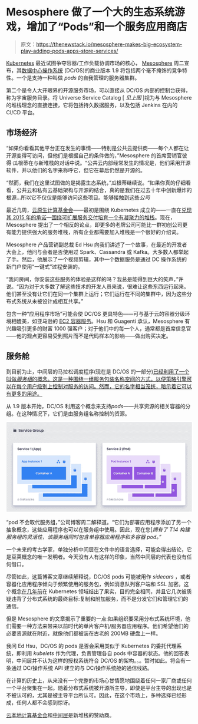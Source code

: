 # Mesosphere 做了一个大的生态系统游戏，增加了“Pods”和一个服务应用商店

> 原文：<https://thenewstack.io/mesosphere-makes-big-ecosystem-play-adding-pods-apps-store-services/>

[Kubernetes](/category/kubernetes/) 最近试图争夺容器/工作负载协调市场的核心， [Mesosphere](https://d2iq.com/) 周二宣布，其[数据中心操作系统](https://mesosphere.com/product/) (DC/OS)的商业版本 1.9 将包括两个毫不掩饰的竞争特性。一个是支持一种叫做 *pods* 的自我管理的服务器集群。

第二个是令人大开眼界的开源服务市场，可以直接从 DC/OS 内部的控制台获得，称为宇宙服务目录。将 Universe Service Catalog [ *见上图* ]视为与 Mesosphere 的堆栈理念的直接连接，它将包括持久数据服务，以及包括 Jenkins 在内的 CI/CD 平台。

## 市场经济

“如果你看看其他平台正在发生的事情——特别是公共云提供商——每个人都在让开源变得可访问，但他们是根据自己的条件做的，”Mesosphere 的首席营销官彼得·瓜根蒂在与新堆栈的对话中说。“公共云内部经常发生的情况是，他们采用开源软件，并以他们的名字来称呼它，但它在幕后仍然是开源的。

“然而，我们在这里试图做的是揭露生态系统，”瓜根蒂继续说。“如果你真的仔细看看，公共云和私有云基础架构与开源的结合，真的是我们在过去十年中创新爆炸的根源…所以它不仅仅是能够访问这些项目。能够接触到这些*公司*

最近几周，[云原生计算基金会](https://www.cncf.io/)——最初是围绕 Kubernetes 成立的——一直在[兑现其 2015 年的承诺](https://thenewstack.io/cncf-adds-googles-grpc-remote-call-project-big-tent/)—[围绕可扩展服务交付培育一个有凝聚力的堆栈](https://thenewstack.io/cncf-host-coredns-boosting-big-tent-service-discovery/)。现在，Mesosphere 提出了一个相反的论点，即更多的老牌公司可能比一群初创公司更有能力提供强大的服务堆栈，所有企业都需要加入堆栈是一个很好的介绍词。

Mesosphere 产品营销副总裁 Ed Hsu 向我们讲述了一个故事，在最近的开发者大会上，他问与会者是否使用过 Spark、Cassandra 或 Kafka。大多数人都举起了手。然后，他展示了一个视频剪辑，其中一个数据服务是通过 DC 操作系统的新门户使用“一键式”过程安装的。

“我问房间，你安装这些服务的体验是这样的吗？我总是能得到巨大的笑声，”许说。“因为对于大多数了解这些技术的开发人员来说，很难让这些东西运行起来。他们甚至没有让它们在同一个集群上运行；它们运行在不同的集群中，因为这些分布式系统从未被设计成相互共享。”

包含一种“应用程序市场”可能会使 DC/OS 更具特色——可与基于云的容器分级环境相媲美，如亚马逊的 [EC2 容器服务](https://aws.amazon.com/ecs/)。Hsu 和 Guagenti 承认，Mesosphere 有兴趣吸引更多的财富 1000 强客户；对于他们中的每一个人，通常都是首席信息官——他的观点更容易受到照片而不是代码样本的影响——做出购买决定。

## 服务舱

到目前为止，中间层的马拉松调度程序(现在是 DC/OS 的一部分[)已经利用了一个叫做*服务组*的概念。这是一种围绕一组服务包装名称空间的方式，以便策略引擎可以在每个用户级别上控制对服务的访问。然而，它的名字相当笼统，暗示着它可以有更多的用途。](https://thenewstack.io/mesospheres-data-center-operating-system-now-includes-scheduler-orchestrator/)

从 1.9 版本开始，DC/OS 利用这个概念来支持*pods*——共享资源的相关容器的分组。在这种情况下，它们是由服务组名称控制的资源。

[![](img/29287c314aa5cb45f5b8b8f5dfc75a52.png)](https://cdn.thenewstack.io/media/2017/03/edf5d99c-170314-dc-os-pods.jpg)

“pod 不会取代服务组，”公司博客周二解释道。“它们为部署应用程序添加了另一个抽象概念，这些应用程序也可以在服务组中使用。因此，现在您[*拥有了 T14 构建服务组的灵活性，该服务组同时包含单容器应用程序和多容器 pod。”*

一个未来的考古学家，单独分析中间层在文件中的语言选择，可能会得出结论，它是豆荚概念的唯一发明者。今天没有人有这样的印象，当然中间层的代表也没有任何借口。

尽管如此，这篇博客文章继续解释说，DC/OS pods 可能被用作 *sidecars* ，或者容器化应用程序倾向于频繁使用的服务包，例如消息队列客户端和 SSL 加密。这个概念[在几年前](http://blog.kubernetes.io/2015/06/the-distributed-system-toolkit-patterns.html)在 Kubernetes 领域结出了果实，目的完全相同，并且它几次被质疑违背了分布式系统的最终目标:复制和附加服务，而不是分发它们和管理它们的通信。

但是 Mesosphere 的文章揭示了重要的一点:如果组织要采用分布式系统环境，他们需要一种方法来带来以前时代的单片客户机/服务器应用程序。他们希望他们的必要资源就在附近，就像他们都被装在古老的 200MB 硬盘上一样。

我问 Ed Hsu，DC/OS 的 pods 是否会采用类似于 Kubernetes 的委托代理系统，即利用 *kubelets* 作为代理，负责管理各自 pods 中容器的状态。他的回答表明，中间层并不认为这样的授权系统符合 DC/OS 的架构。。。暂时如此。将会有一条通过 DC/操作系统 API 建立的与 DC/操作系统舱的通信线路。

在计算的历史上，从来没有一个完整的市场心甘情愿地围绕着任何一家厂商或任何一个平台聚集在一起。随着分布式系统被开源所主导，即使是平台主导的出现也是不被认可的，尤其是被主导平台所认可。因此，在这个市场上，多种选择已经形成，任何人都不会感到惊讶。

[云本地计算基金会](https://www.cncf.io/)和[中间层](https://d2iq.com/)是新堆栈的赞助商。

<svg xmlns:xlink="http://www.w3.org/1999/xlink" viewBox="0 0 68 31" version="1.1"><title>Group</title> <desc>Created with Sketch.</desc></svg>
